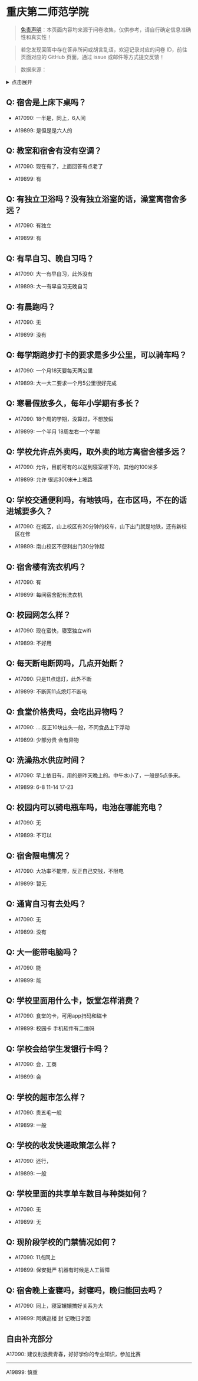 # 重庆第二师范学院

> [免责声明](https://colleges.chat/#_3)：本页面内容均来源于问卷收集，仅供参考，请自行确定信息准确性和真实性！

> 若您发现回答中存在答非所问或胡言乱语，欢迎记录对应的问卷 ID，前往页面对应的 GitHub 页面，通过 issue 或邮件等方式提交反馈！

> 数据来源：

<details><summary>点击展开</summary>
<ul>
<li>A17090: 1548571823@qq.com (2023 年 04 月)</li>
<li>A19899: 匿名 (2023 年 06 月)</li>
</ul>
</details>

## Q: 宿舍是上床下桌吗？

- A17090: 一半是，同上，6人间

- A19899: 是但是是六人的

## Q: 教室和宿舍有没有空调？

- A17090: 现在有了，上面回答有点老了

- A19899: 有

## Q: 有独立卫浴吗？没有独立浴室的话，澡堂离宿舍多远？

- A17090: 有独立

- A19899: 有

## Q: 有早自习、晚自习吗？

- A17090: 大一有早自习，此外没有

- A19899: 大一有早自习无晚自习

## Q: 有晨跑吗？

- A17090: 无

- A19899: 没有

## Q: 每学期跑步打卡的要求是多少公里，可以骑车吗？

- A17090: 一个月18天要每天两公里

- A19899: 大一大二要求一个月5公里很好完成

## Q: 寒暑假放多久，每年小学期有多长？

- A17090: 18个周的学期，没算过，不想放假

- A19899: 一个半月 18周左右一个学期

## Q: 学校允许点外卖吗，取外卖的地方离宿舍楼多远？

- A17090: 允许，目前可有的以送到寝室楼下的，其他的100米多

- A19899: 允许 很远300米➕上坡路

## Q: 学校交通便利吗，有地铁吗，在市区吗，不在的话进城要多久？

- A17090: 在城区，山上校区有20分钟的校车，山下出门就是地铁，还有新校区在修

- A19899: 南山校区不便利出门30分钟起

## Q: 宿舍楼有洗衣机吗？

- A17090: 有

- A19899: 每间宿舍配有洗衣机

## Q: 校园网怎么样？

- A17090: 现在蛮快，寝室独立wifi

- A19899: 不好用

## Q: 每天断电断网吗，几点开始断？

- A17090: 只是11点熄灯，此外不断

- A19899: 不断网11点熄灯不断电

## Q: 食堂价格贵吗，会吃出异物吗？

- A17090: ....反正10块出头一般，不同食品上下浮动

- A19899: 少部分贵 会有异物

## Q: 洗澡热水供应时间？

- A17090: 早上依旧有，用的是昨天晚上的。中午水小了，一般是5点多来。

- A19899: 6-8 11-14 17-23

## Q: 校园内可以骑电瓶车吗，电池在哪能充电？

- A17090: 无

- A19899: 不可以

## Q: 宿舍限电情况？

- A17090: 大功率不能带，反正自己交钱，不限电

- A19899: 暂无

## Q: 通宵自习有去处吗？

- A17090: 无

- A19899: 没有

## Q: 大一能带电脑吗？

- A17090: 能

- A19899: 能

## Q: 学校里面用什么卡，饭堂怎样消费？

- A17090: 食堂的卡，可用app扫码和磁卡

- A19899: 校园卡 手机软件有二维码

## Q: 学校会给学生发银行卡吗？

- A17090: 会，工商

- A19899: 会

## Q: 学校的超市怎么样？

- A17090: 贵五毛一般

- A19899: 一般

## Q: 学校的收发快递政策怎么样？

- A17090: 还行，

- A19899: 一般

## Q: 学校里面的共享单车数目与种类如何？

- A17090: 无

- A19899: 无

## Q: 现阶段学校的门禁情况如何？

- A17090: 11点同上

- A19899: 保安挺严 机器有时候是人工智障

## Q: 宿舍晚上查寝吗，封寝吗，晚归能回去吗？

- A17090: 同上，寝室孃孃搞好关系为大

- A19899: 阿姨巡楼 封 记晚归才回

## 自由补充部分

A17090: 建议别浪费青春，好好学你的专业知识，参加比赛

***

A19899: 慎重